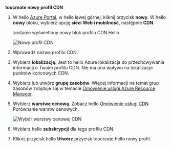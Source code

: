 **toocreate nowy profil CDN**

1. W hello [Azure Portal](https://portal.azure.com), w hello lewej górnej, kliknij przycisk **nowy**.  W hello **nowy** bloku, wybierz opcję **sieci Web i mobilność**, następnie **CDN**.
   
    zostanie wyświetlony nowy blok profilu CDN Hello.
   
    ![Nowy profil CDN](./media/cdn-create-profile/new-cdn-profile-include.png)
2. Wprowadź nazwę profilu CDN.
3. Wybierz **lokalizację**.  Jest to hello Azure lokalizacja do przechowywania informacji o Twoim profilu CDN.  Nie ma ona wpływu na lokalizacje punktów końcowych CDN.
4. Wybierz lub utwórz **grupę zasobów**.  Więcej informacji na temat grup zasobów znajduje się w temacie [Omówienie usługi Azure Resource Manager](../articles/azure-resource-manager/resource-group-overview.md#resource-groups).
5. Wybierz **warstwę cenową**.  Zobacz hello [Omówienie usługi CDN](../articles/cdn/cdn-overview.md#azure-cdn-features) Porównanie warstw cenowych.
   
    ![Wybór warstwy cenowej CDN](./media/cdn-create-profile/cdn-choose-sku-include.png)
6. Wybierz hello **subskrypcji** dla tego profilu CDN.
7. Kliknij przycisk hello **Utwórz** przycisk toocreate hello nowy profil. 


